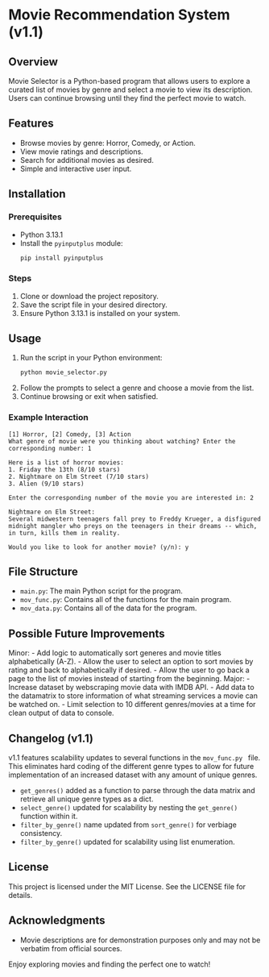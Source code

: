 # Movie Recommendation System (v1.1)

## Overview
Movie Selector is a Python-based program that allows users to explore a curated list of movies by genre and select a movie to view its description. Users can continue browsing until they find the perfect movie to watch.

## Features
- Browse movies by genre: Horror, Comedy, or Action.
- View movie ratings and descriptions.
- Search for additional movies as desired.
- Simple and interactive user input.

## Installation
### Prerequisites
- Python 3.13.1
- Install the `pyinputplus` module:
  ```bash
  pip install pyinputplus
  ```

### Steps
1. Clone or download the project repository.
2. Save the script file in your desired directory.
3. Ensure Python 3.13.1 is installed on your system.

## Usage
1. Run the script in your Python environment:
   ```bash
   python movie_selector.py
   ```
2. Follow the prompts to select a genre and choose a movie from the list.
3. Continue browsing or exit when satisfied.

### Example Interaction
```text
[1] Horror, [2] Comedy, [3] Action
What genre of movie were you thinking about watching? Enter the corresponding number: 1

Here is a list of horror movies:
1. Friday the 13th (8/10 stars)
2. Nightmare on Elm Street (7/10 stars)
3. Alien (9/10 stars)

Enter the corresponding number of the movie you are interested in: 2

Nightmare on Elm Street:
Several midwestern teenagers fall prey to Freddy Krueger, a disfigured midnight mangler who preys on the teenagers in their dreams -- which, in turn, kills them in reality.

Would you like to look for another movie? (y/n): y
```

## File Structure
- `main.py`: The main Python script for the program.
- `mov_func.py`: Contains all of the functions for the main program.
- `mov_data.py`: Contains all of the data for the program.

## Possible Future Improvements
  Minor:
    - Add logic to automatically sort generes and movie titles alphabetically (A-Z).
    - Allow the user to select an option to sort movies by rating and back to alphabetically if desired.
    - Allow the user to go back a page to the list of movies instead of starting from the beginning.
  Major:
    - Increase dataset by webscraping movie data with IMDB API.
    - Add data to the datamatrix to store information of what streaming services a movie can be watched on.
    - Limit selection to 10 different genres/movies at a time for clean output of data to console. 

## Changelog (v1.1)
v1.1 features scalability updates to several functions in the `mov_func.py ` file. This eliminates hard coding of the different genre types to allow for future implementation of an increased dataset with any amount of unique genres.

- `get_genres()` added as a function to parse through the data matrix and retrieve all unique genre types as a dict.
- `select_genre()` updated for scalability by nesting the `get_genre()` function within it.
- `filter_by_genre()` name updated from `sort_genre()` for verbiage consistency.
- `filter_by_genre()` updated for scalability using list enumeration.

## License
This project is licensed under the MIT License. See the LICENSE file for details.

## Acknowledgments
- Movie descriptions are for demonstration purposes only and may not be verbatim from official sources.

Enjoy exploring movies and finding the perfect one to watch!

